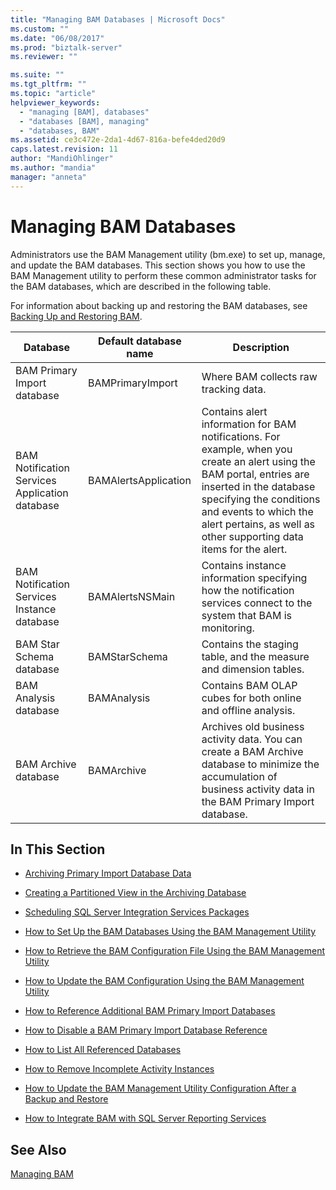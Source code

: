 ```yaml
---
title: "Managing BAM Databases | Microsoft Docs"
ms.custom: ""
ms.date: "06/08/2017"
ms.prod: "biztalk-server"
ms.reviewer: ""

ms.suite: ""
ms.tgt_pltfrm: ""
ms.topic: "article"
helpviewer_keywords: 
  - "managing [BAM], databases"
  - "databases [BAM], managing"
  - "databases, BAM"
ms.assetid: ce3c472e-2da1-4d67-816a-befe4ded20d9
caps.latest.revision: 11
author: "MandiOhlinger"
ms.author: "mandia"
manager: "anneta"
---
```

# Managing BAM Databases
Administrators use the BAM Management utility (bm.exe) to set up, manage, and update the BAM databases. This section shows you how to use the BAM Management utility to perform these common administrator tasks for the BAM databases, which are described in the following table.  
  
 For information about backing up and restoring the BAM databases, see [Backing Up and Restoring BAM](../core/backing-up-and-restoring-bam.md).  
  
|Database|Default database name|Description|  
|--------------|---------------------------|-----------------|  
|BAM Primary Import database|BAMPrimaryImport|Where BAM collects raw tracking data.|  
|BAM Notification Services Application database|BAMAlertsApplication|Contains alert information for BAM notifications. For example, when you create an alert using the BAM portal, entries are inserted in the database specifying the conditions and events to which the alert pertains, as well as other supporting data items for the alert.|  
|BAM Notification Services Instance database|BAMAlertsNSMain|Contains instance information specifying how the notification services connect to the system that BAM is monitoring.|  
|BAM Star Schema database|BAMStarSchema|Contains the staging table, and the measure and dimension tables.|  
|BAM Analysis database|BAMAnalysis|Contains BAM OLAP cubes for both online and offline analysis.|  
|BAM Archive database|BAMArchive|Archives old business activity data. You can create a BAM Archive database to minimize the accumulation of business activity data in the BAM Primary Import database.|  
  
## In This Section  
  
-   [Archiving Primary Import Database Data](../core/archiving-primary-import-database-data.md)  
  
-   [Creating a Partitioned View in the Archiving Database](../core/creating-a-partitioned-view-in-the-archiving-database.md)  
  
-   [Scheduling SQL Server Integration Services Packages](../core/scheduling-sql-server-integration-services-packages.md)  
  
-   [How to Set Up the BAM Databases Using the BAM Management Utility](../core/how-to-set-up-the-bam-databases-using-the-bam-management-utility.md)  
  
-   [How to Retrieve the BAM Configuration File Using the BAM Management Utility](../core/how-to-retrieve-the-bam-configuration-file-using-the-bam-management-utility.md)  
  
-   [How to Update the BAM Configuration Using the BAM Management Utility](../core/how-to-update-the-bam-configuration-using-the-bam-management-utility.md)  
  
-   [How to Reference Additional BAM Primary Import Databases](../core/how-to-reference-additional-bam-primary-import-databases.md)  
  
-   [How to Disable a BAM Primary Import Database Reference](../core/how-to-disable-a-bam-primary-import-database-reference.md)  
  
-   [How to List All Referenced Databases](../core/how-to-list-all-referenced-databases.md)  
  
-   [How to Remove Incomplete Activity Instances](../core/how-to-remove-incomplete-activity-instances.md)  
  
-   [How to Update the BAM Management Utility Configuration After a Backup and Restore](../core/update-the-bam-management-utility-configuration-after-a-backup-and-restore.md)  
  
-   [How to Integrate BAM with SQL Server Reporting Services](../core/how-to-integrate-bam-with-sql-server-reporting-services.md)  
  
## See Also  
 [Managing BAM](../core/managing-bam.md)